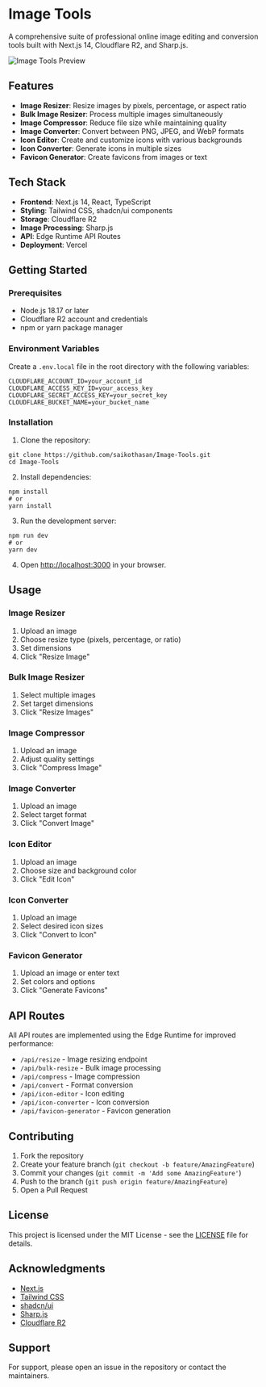 # Image Tools

A comprehensive suite of professional online image editing and conversion tools built with Next.js 14, Cloudflare R2, and Sharp.js.

![Image Tools Preview](https://sjc.microlink.io/qH6iP1zvYIMUzZTf9K05SnzN_Xt6N4q6jhKagjyke8FhRUTXemP4SGuqYcswrwNtKM5adGU3abJE09fY5J36Mw.jpeg)

## Features

- **Image Resizer**: Resize images by pixels, percentage, or aspect ratio
- **Bulk Image Resizer**: Process multiple images simultaneously
- **Image Compressor**: Reduce file size while maintaining quality
- **Image Converter**: Convert between PNG, JPEG, and WebP formats
- **Icon Editor**: Create and customize icons with various backgrounds
- **Icon Converter**: Generate icons in multiple sizes
- **Favicon Generator**: Create favicons from images or text

## Tech Stack

- **Frontend**: Next.js 14, React, TypeScript
- **Styling**: Tailwind CSS, shadcn/ui components
- **Storage**: Cloudflare R2
- **Image Processing**: Sharp.js
- **API**: Edge Runtime API Routes
- **Deployment**: Vercel

## Getting Started

### Prerequisites

- Node.js 18.17 or later
- Cloudflare R2 account and credentials
- npm or yarn package manager

### Environment Variables

Create a `.env.local` file in the root directory with the following variables:

```env
CLOUDFLARE_ACCOUNT_ID=your_account_id
CLOUDFLARE_ACCESS_KEY_ID=your_access_key
CLOUDFLARE_SECRET_ACCESS_KEY=your_secret_key
CLOUDFLARE_BUCKET_NAME=your_bucket_name
```

### Installation

1. Clone the repository:


```shellscript
git clone https://github.com/saikothasan/Image-Tools.git
cd Image-Tools
```

2. Install dependencies:


```shellscript
npm install
# or
yarn install
```

3. Run the development server:


```shellscript
npm run dev
# or
yarn dev
```

4. Open [http://localhost:3000](http://localhost:3000) in your browser.


## Usage

### Image Resizer

1. Upload an image
2. Choose resize type (pixels, percentage, or ratio)
3. Set dimensions
4. Click "Resize Image"


### Bulk Image Resizer

1. Select multiple images
2. Set target dimensions
3. Click "Resize Images"


### Image Compressor

1. Upload an image
2. Adjust quality settings
3. Click "Compress Image"


### Image Converter

1. Upload an image
2. Select target format
3. Click "Convert Image"


### Icon Editor

1. Upload an image
2. Choose size and background color
3. Click "Edit Icon"


### Icon Converter

1. Upload an image
2. Select desired icon sizes
3. Click "Convert to Icon"


### Favicon Generator

1. Upload an image or enter text
2. Set colors and options
3. Click "Generate Favicons"


## API Routes

All API routes are implemented using the Edge Runtime for improved performance:

- `/api/resize` - Image resizing endpoint
- `/api/bulk-resize` - Bulk image processing
- `/api/compress` - Image compression
- `/api/convert` - Format conversion
- `/api/icon-editor` - Icon editing
- `/api/icon-converter` - Icon conversion
- `/api/favicon-generator` - Favicon generation


## Contributing

1. Fork the repository
2. Create your feature branch (`git checkout -b feature/AmazingFeature`)
3. Commit your changes (`git commit -m 'Add some AmazingFeature'`)
4. Push to the branch (`git push origin feature/AmazingFeature`)
5. Open a Pull Request


## License

This project is licensed under the MIT License - see the [LICENSE](LICENSE) file for details.

## Acknowledgments

- [Next.js](https://nextjs.org/)
- [Tailwind CSS](https://tailwindcss.com/)
- [shadcn/ui](https://ui.shadcn.com/)
- [Sharp.js](https://sharp.pixelplumbing.com/)
- [Cloudflare R2](https://www.cloudflare.com/products/r2/)


## Support

For support, please open an issue in the repository or contact the maintainers.
